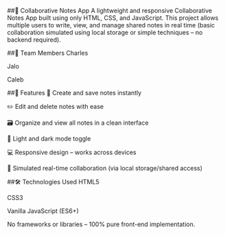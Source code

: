 ##📝 Collaborative Notes App
A lightweight and responsive Collaborative Notes App built using only HTML, CSS, and JavaScript. This project allows multiple users to write, view, and manage shared notes in real time (basic collaboration simulated using local storage or simple techniques – no backend required).

##👥 Team Members
Charles

Jalo

Caleb

##🚀 Features
🧠 Create and save notes instantly

✏️ Edit and delete notes with ease

🗃️ Organize and view all notes in a clean interface

🌙 Light and dark mode toggle

💻 Responsive design – works across devices

🔄 Simulated real-time collaboration (via local storage/shared access)

##🛠️ Technologies Used
HTML5

CSS3

Vanilla JavaScript (ES6+)

No frameworks or libraries – 100% pure front-end implementation.



